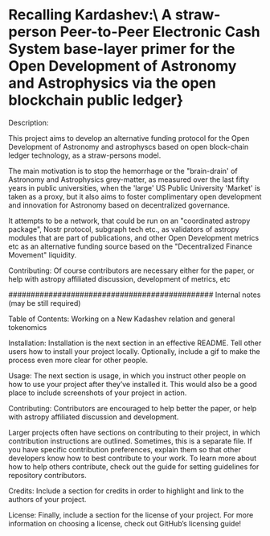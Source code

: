 # Recalling Kardashev:\\ A straw-person Peer-to-Peer Electronic Cash System base-layer primer for the Open Development of Astronomy and Astrophysics via the open blockchain public ledger}

Description:

This project aims to develop an alternative funding protocol for the Open Development
of Astronomy and astrophyscs based on open block-chain ledger technology, as a straw-persons model.

The main motivation is to stop the hemorrhage or the "brain-drain' of
Astronomy and Astrophysics grey-matter, as measured over the last
fifty years in public universities, when the 'large' US Public University
'Market' is taken as a proxy, but it also aims to foster complimentary
open development and innovation for Astronomy based on decentralized
governance.


It attempts to be a network, that could be run on an "coordinated astropy package", Nostr protocol, subgraph tech etc.,  as validators of astropy modules that are
part of publications, and other Open Development metrics etc as an alternative funding source based on the "Decentralized Finance
Movement" liquidity. 

Contributing: Of course contributors are necessary either for the paper, or help with astropy affiliated discussion, development of metrics, etc

##############################################
Internal notes (may be still required)

Table of Contents: Working on a New Kadashev relation and general tokenomics

Installation: Installation is the next section in an effective README. Tell other users how to install your project locally. Optionally, include a gif to make the process even more clear for other people.

Usage: The next section is usage, in which you instruct other people on how to use your project after they’ve installed it. This would also be a good place to include screenshots of your project in action.

Contributing: Contributors are encouraged to help better the paper, or help with astropy affiliated discussion and development.

Larger projects often have sections on contributing to their project, in which contribution instructions are outlined. Sometimes, this is a separate file. If you have specific contribution preferences, explain them so that other developers know how to best contribute to your work. To learn more about how to help others contribute, check out the guide for setting guidelines for repository contributors.

Credits: Include a section for credits in order to highlight and link to the authors of your project.

License: Finally, include a section for the license of your project. For more information on choosing a license, check out GitHub’s licensing guide!
